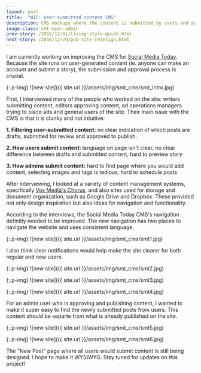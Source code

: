 ```yaml
---
layout: post
title:  "WIP: User-submitted content CMS"
description: CMS mockups where the content is submitted by users and approved by an editor
image-class: smt-user-admin
prev-story: /2016/12/01/living-style-guide.html
next-story: /2016/12/29/pub-site-redesign.html
---
```


I am currently working on improving the CMS for [Social Media Today](http://www.socialmediatoday.com/). Because the site runs on user-generated content (ie. anyone can make an account and submit a story), the submission and approval process is crucial. 

{:.p-img}
![new site]({{ site.url }}/assets/img/smt_cms/smt_intro.jpg)

First, I interviewed many of the people who worked on the site: writers submitting content, editors approving content, ad operations managers trying to place ads and general users of the site. Their main issue with the CMS is that it is clunky and not intuitive:

**1. Filtering user-submitted content:** no clear indication of which posts are drafts, submitted for review and approved to publish. 

**2. How users submit content:** language on page isn't clear, no clear difference between drafts and submitted content, hard to preview story

**3. How admins submit content:** hard to find page where you would add content, selecting images and tags is tedious, hard to schedule posts

After interviewing, I looked at a variety of content management systems, specifically [Vox Media's Chorus](https://product.voxmedia.com/2016/2/23/11098476/curbed-on-chorus-the-start-of-a-new-era-at-vox-media), and also sites used for storage and document organization, such as Google Drive and Dropbox. These provided not only design inspiration but also ideas for navigation and functionality. 

According to the interviews, the Social Media Today CMS's navigation definitly needed to be improved. The new navigation has two places to navigate the website and uses consistent language. 

{:.p-img}
![new site]({{ site.url }}/assets/img/smt_cms/smt1.jpg)

I also think clear notifications would help make the site clearer for both regular and new users. 

{:.p-img}
![new site]({{ site.url }}/assets/img/smt_cms/smt2.jpg)

{:.p-img}
![new site]({{ site.url }}/assets/img/smt_cms/smt3.jpg)

{:.p-img}
![new site]({{ site.url }}/assets/img/smt_cms/smt4.jpg)

For an admin user who is approving and publishing content, I wanted to make it super easy to find the newly submitted posts from users. This content should be separte from what is already published on the site. 

{:.p-img}
![new site]({{ site.url }}/assets/img/smt_cms/smt5.jpg)

{:.p-img}
![new site]({{ site.url }}/assets/img/smt_cms/smt6.jpg)

The "New Post" page where all users would submit content is still being designed. I hope to make it WYSIWYG. Stay tuned for updates on this project!


